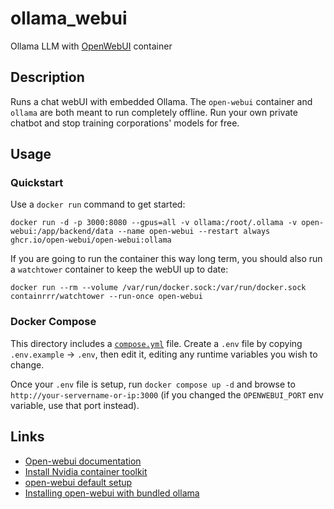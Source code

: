 # ollama_webui

Ollama LLM with [OpenWebUI](https://github.com/open-webui/open-webui) container

## Description

Runs a chat webUI with embedded Ollama. The `open-webui` container and `ollama` are both meant to run completely offline. Run your own private chatbot and stop training corporations' models for free.

## Usage

### Quickstart

Use a `docker run` command to get started:

```shell
docker run -d -p 3000:8080 --gpus=all -v ollama:/root/.ollama -v open-webui:/app/backend/data --name open-webui --restart always ghcr.io/open-webui/open-webui:ollama
```

If you are going to run the container this way long term, you should also run a `watchtower` container to keep the webUI up to date:

```shell
docker run --rm --volume /var/run/docker.sock:/var/run/docker.sock containrrr/watchtower --run-once open-webui
```

### Docker Compose

This directory includes a [`compose.yml`](./compose.yml) file. Create a `.env` file by copying `.env.example` -> `.env`, then edit it, editing any runtime variables you wish to change.

Once your `.env` file is setup, run `docker compose up -d` and browse to `http://your-servername-or-ip:3000` (if you changed the `OPENWEBUI_PORT` env variable, use that port instead).

## Links

- [Open-webui documentation](https://docs.openwebui.com/getting-started/)
- [Install Nvidia container toolkit](https://gist.github.com/GurucharanSavanth/ee67321a63975e1c26e0765e2561ae9d#install-docker-and-nvidia-container-toolkit)
- [open-webui default setup](https://github.com/open-webui/open-webui#installation-with-default-configuration)
- [Installing open-webui with bundled ollama](https://github.com/open-webui/open-webui#installing-open-webui-with-bundled-ollama-support)
